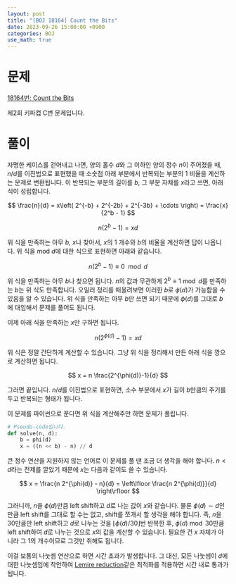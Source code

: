 ```yaml
---
layout: post
title: "[BOJ 18164] Count the Bits"
date: 2023-09-26 15:00:00 +0900
categories: BOJ
use_math: true
---
```


# 문제

[18164번: Count the Bits](https://www.acmicpc.net/problem/18164)

제2회 키파컵 C번 문제입니다.

# 풀이

자명한 케이스를 걷어내고 나면, 양의 홀수 $d$와 그 이하인 양의 정수 $n$이 주어졌을 때, $n/d$를 이진법으로 표현했을 때 소숫점 아래 부분에서 반복되는 부분의 1 비율을 계산하는 문제로 변환됩니다. 이 반복되는 부분의 길이를 $b$, 그 부분 자체를 $x$라고 쓰면, 아래 식이 성립합니다.

$$ \frac{n}{d} = x\left( 2^{-b} + 2^{-2b} + 2^{-3b} + \cdots \right) = \frac{x}{2^b - 1} $$

$$ n(2^b - 1) = xd $$

위 식을 만족하는 아무 $b$, $x$나 찾아서, $x$의 $1$ 개수와 $b$의 비율을 계산하면 답이 나옵니다. 위 식을 $\textrm{mod } d$에 대한 식으로 표현하면 아래와 같습니다.

$$ n(2^b - 1) \equiv 0 \mod d  $$

위 식을 만족하는 아무 $b$나 찾으면 됩니다. $n$의 값과 무관하게 $2^b \equiv 1 \bmod d$를 만족하는 $b$는 위 식도 만족합니다. 오일러 정리를 떠올려보면 이러한 $b$로 $\phi(d)$가 가능함을 수 있음을 알 수 있습니다. 위 식을 만족하는 아무 $b$만 쓰면 되기 때문에 $\phi(d)$를 그대로 $b$에 대입해서 문제를 풀어도 됩니다.

이제 아래 식을 만족하는 $x$만 구하면 됩니다.

$$ n (2^{\phi(d)} - 1) = xd $$

위 식은 정말 간단하게 계산할 수 있습니다. 그냥 위 식을 정리해서 만든 아래 식을 깡으로 계산하면 됩니다.

$$ x = n \frac{2^{\phi(d)}-1}{d} $$

그러면 끝입니다. $n/d$를 이진법으로 표현하면, 소수 부분에서 $x$가 길이 $b$만큼의 주기를 두고 반복되는 형태가 됩니다.

이 문제를 파이썬으로 푼다면 위 식을 계산해주만 하면 문제가 풀립니다.

```py
# Pseudo-code입니다.
def solve(n, d):
    b = phi(d)
    x = ((n << b) - n) // d
```

큰 정수 연산을 지원하지 않는 언어로 이 문제를 풀 땐 조금 더 생각을 해야 합니다. $n < d$라는 전제를 깔았기 때문에 $x$는 다음과 같이도 쓸 수 있습니다.

$$ x = \frac{n 2^{\phi(d)} - n}{d} = \left\lfloor \frac{n 2^{\phi(d)}}{d} \right\rfloor $$

그러니까, $n$을 $\phi(d)$만큼 left shift하고 $d$로 나눈 값이 $x$와 같습니다. 물론 $\phi(d) \sim d$인 만큼 left shift를 그대로 할 수는 없고, shift를 쪼개서 할 생각을 해야 합니다. 즉, $n$을 $30$만큼만 left shift하고 $d$로 나누는 것을 $\lfloor \phi(d)/30 \rfloor$번 반복한 후, $\phi(d) \bmod 30$만큼 left shift하여 $d$로 나누는 것으로 $x$의 값을 계산할 수 있습니다. 필요한 건 $x$ 자체가 아니라 그 1의 개수이므로 그것만 취해도 됩니다.

이걸 보통의 나눗셈 연산으로 하면 시간 초과가 발생합니다. 그 대신, 모든 나눗셈이 $d$에 대한 나눗셈임에 착안하여 [Lemire reduction](https://lemire.me/blog/2019/02/20/more-fun-with-fast-remainders-when-the-divisor-is-a-constant/)같은 최적화를 적용하면 시간 내로 통과가 됩니다.